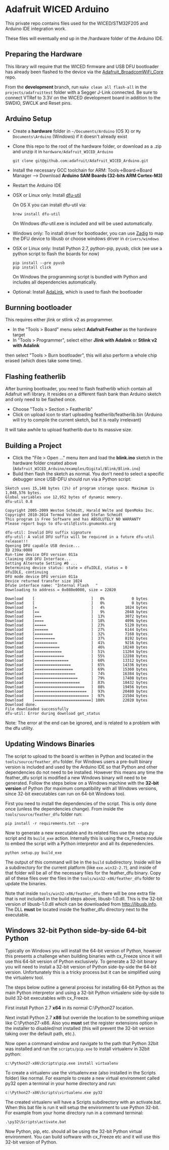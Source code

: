 # Adafruit WICED Arduino

This private repo contains files used for the WICED/STM32F205 and Arduino IDE integration work.  

These files will eventually end up in the /hardware folder of the Arduino IDE.

## Preparing the Hardware

This library will require that the WICED firmware and USB DFU bootloader has already been flashed to the device via the [Adafruit_BroadcomWiFi_Core](https://github.com/adafruit/Adafruit_BroadcomWiFi_Core) repo.

From the **development** branch, run `make clean all flash-all` in the `projects/adafruittest` folder with a Segger J-Link connected.  Be sure to connect VTRef to 3.3V on the WICED development board in addition to the SWDIO, SWCLK and Reset pins.

## Arduino Setup

- Create a **hardware** folder in `~/Documents/Arduino` (OS X) or `My Documents\Arduino` (Windows) if it doesn't already exist
- Clone this repo to the root of the hardware folder, or download as a .zip and unzip it in `hardware/Adafruit_WICED_Arduino`

	```
	git clone git@github.com:adafruit/Adafruit_WICED_Arduino.git
	```

- Install the necessary GCC toolchain for ARM: Tools->Board->Board Manager --> Download **Arduino SAM Boards (32-bits ARM Cortex-M3)**
- Restart the Arduino IDE
- OSX or Linux only: Install [dfu-util](http://dfu-util.sourceforge.net/)

	On OS X you can install dfu-util via:
	```
	brew install dfu-util
	```
	On Windows dfu-util.exe is included and will be used automatically.

- Windows only: To install driver for bootloader, you can use [Zadig](http://zadig.akeo.ie/) to map the DFU device to libusb or choose windows driver in `drivers/windows`

- OSX or Linux only: Install Python 2.7, python-pip, pyusb, click (we use a python script to flash the boards for now)

	```
	pip install --pre pyusb
	pip install click
	```

	On Windows the programming script is bundled with Python and includes all
	dependencies automatically.

- Optional: Install [AdaLink](https://github.com/adafruit/Adafruit_Adalink), which is used to flash the bootloader

## Burnning bootloader

This requires either jlink or stlink v2 as programmer.

- In the "Tools > Board" menu select **Adafruit Feather** as the hardware target
- In "Tools > Programmer", select either **Jlink with Adalink** or **Stlink v2 with Adalink**

then select "Tools > Burn bootloader", this will also perform a whole chip erased (which does take some time).

## Flashing featherlib

After burning bootloader, you need to flash featherlib which contain all Adafruit wifi library. It resides on a different flash bank than Arduino sketch and only need to be flashed once.

- Choose "Tools > Section > Featherlib"
- Click on upload icon to start uploading featherlib/featherlib.bin (Arduino will try to compile the current sketch, but it is really irrelevant)

It will take awhile to upload featherlib due to its massive size.

## Building a Project

- Click the "File > Open ..." menu item and load the **blink.ino** sketch in the hardware folder created above (`Adafruit_WICED_Arduino/examples/Digital/Blink/Blink.ino`)
- Build then flash the sketch as normal. You don't need to select a specific debugger since USB-DFU should run via a Python script:

```
Sketch uses 15,148 bytes (1%) of program storage space. Maximum is 1,048,576 bytes.
Global variables use 12,952 bytes of dynamic memory.
dfu-util 0.8

Copyright 2005-2009 Weston Schmidt, Harald Welte and OpenMoko Inc.
Copyright 2010-2014 Tormod Volden and Stefan Schmidt
This program is Free Software and has ABSOLUTELY NO WARRANTY
Please report bugs to dfu-util@lists.gnumonks.org

dfu-util: Invalid DFU suffix signature
dfu-util: A valid DFU suffix will be required in a future dfu-util release!!!
Opening DFU capable USB device...
ID 239a:0008
Run-time device DFU version 011a
Claiming USB DFU Interface...
Setting Alternate Setting #0 ...
Determining device status: state = dfuIDLE, status = 0
dfuIDLE, continuing
DFU mode device DFU version 011a
Device returned transfer size 1024
DfuSe interface name: "Internal Flash   "
Downloading to address = 0x080e0000, size = 22020

Download	[                         ]   0%            0 bytes
Download	[                         ]   0%            0 bytes
Download	[=                        ]   4%         1024 bytes
Download	[==                       ]   9%         2048 bytes
Download	[===                      ]  13%         3072 bytes
Download	[====                     ]  18%         4096 bytes
Download	[=====                    ]  23%         5120 bytes
Download	[======                   ]  27%         6144 bytes
Download	[========                 ]  32%         7168 bytes
Download	[=========                ]  37%         8192 bytes
Download	[==========               ]  41%         9216 bytes
Download	[===========              ]  46%        10240 bytes
Download	[============             ]  51%        11264 bytes
Download	[=============            ]  55%        12288 bytes
Download	[===============          ]  60%        13312 bytes
Download	[================         ]  65%        14336 bytes
Download	[=================        ]  69%        15360 bytes
Download	[==================       ]  74%        16384 bytes
Download	[===================      ]  79%        17408 bytes
Download	[====================     ]  83%        18432 bytes
Download	[======================   ]  88%        19456 bytes
Download	[=======================  ]  93%        20480 bytes
Download	[======================== ]  97%        21504 bytes
Download	[=========================] 100%        22020 bytes
Download done.
File downloaded successfully
dfu-util: Error during download get_status
```

Note: The error at the end can be ignored, and is related to a problem with the dfu utility.

## Updating Windows Binaries

The script to upload to the board is written in Python and located in the
`tools/source/feather_dfu` folder.  For Windows users a pre-built binary version
is included and used by the Arduino IDE so that Python and other dependencies
do not need to be installed.  However this means any time the feather_dfu script
is modified a new Windows binary will need to be generated.  Follow the steps below
on a Windows machine with the **32-bit version** of Python (for maximum compatibility
with all Windows versions, since 32-bit executables can run on 64-bit Windows too).

First you need to install the dependencies of the script.  This is only done
once (unless the dependencies change).  From inside the `tools/source/feather_dfu`
folder run:
```
pip install -r requirements.txt --pre
```

Now to generate a new executable and its related files use the setup.py script
and its `build_exe` action.  Internally this is using the cx_Freeze module to
embed the script with a Python interpretor and all its depenedencies.
```
python setup.py build_exe
```

The output of this command will be in the `build` subdirectory.  Inside will be
a subdirectory for the current platform (like `exe.win32-2.7`), and inside of that
folder will be all of the necessary files for the feather_dfu binary.  Copy all
of these files over the files in the `tools/win32-x86/feather_dfu` folder to
update the binaries.

Note that inside `tools/win32-x86/feather_dfu` there will be one extra file that
is not included in the build steps above, libusb-1.0.dll.  This is the 32-bit
version of libusb-1.0.dll which can be downloaded from http://libusb.info.  The
DLL **must** be located inside the feather_dfu directory next to the executable.

## Windows 32-bit Python side-by-side 64-bit Python

Typically on Windows you will install the 64-bit version of Python, however
this presents a challenge when building binaries with cx_Freeze since it will
use this 64-bit version of Python exclusively.  To generate a 32-bit binary you
will need to install a 32-bit version of Python side-by-side the 64-bit version.
Unfortunately this is a tricky process but it can be simplified using the
virtualenv tool.

The steps below outline a general process for installing 64-bit Python as the
main Python interpretor and using a 32-bit Python virtualenv side-by-side to
build 32-bit executables with cx_Freeze.

First install Python 2.7 **x64** in its normal C:\Python27 location.

Next install Python 2.7 **x86** but override the location to be something unique
like C:\Python27-x86.  Also you **must** set the register extensions option in the
installer to disabled/not installed (this will prevent the 32-bit version taking
over the default path, etc.).

Now open a command window and navigate to the path that Python 32bit was installed
and run the `scripts/pip.exe` to install virtualenv in 32bit python:
```
c:\Python27-x86\Scripts\pip.exe install virtualenv
```

To create a virtualenv use the virtualenv.exe (also installed in the Scripts folder)
like normal.  For example to create a new virtual environment called py32 open a
terminal in your home directory and run:
```
c:\Python27-x86\Scripts\virtualenv.exe py32
```

The created virtualenv will have a Scripts subdirectory with an activate.bat.  When
this bat file is run it will setup the environment to use Python 32-bit.  For example
from your home directory run in a command terminal:
```
.\py32\Scripts\activate.bat
```

Now Python, pip, etc. should all be using the 32-bit Python virtual environment.
You can build software with cx_Freeze etc and it will use this 32-bit version
of Python.
